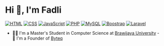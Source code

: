 <h1 align="left">Hi 👋, I'm Fadli</h1>

<p dir="auto">
    <a target="_blank" rel="noopener noreferrer nofollow" href="#"
        ><img
            alt="HTML"
            src="https://img.shields.io/badge/HTML-Expert-E44D27"
            style="max-width: 100%"
    /></a>
    <a target="_blank" rel="noopener noreferrer nofollow" href="#"
        ><img
            alt="CSS"
            src="https://img.shields.io/badge/CSS-Expert-274DE3"
            style="max-width: 100%"
    /></a>
    <a target="_blank" rel="noopener noreferrer nofollow" href="#"
        ><img
            alt="JavaScript"
            src="https://img.shields.io/badge/JavaScript-Expert-FCDC00"
            style="max-width: 100%"
    /></a>
    <a target="_blank" rel="noopener noreferrer nofollow" href="#"
        ><img
            alt="PHP"
            src="https://img.shields.io/badge/PHP-Intermediate-7A86B8"
            style="max-width: 100%"
    /></a>
    <a target="_blank" rel="noopener noreferrer nofollow" href="#"
        ><img
            alt="MySQL"
            src="https://img.shields.io/badge/MySQL-Intermediate-3D6E93"
            style="max-width: 100%"
    /></a>
    <a target="_blank" rel="noopener noreferrer nofollow" href="#"
        ><img
            alt="Boostrap"
            src="https://img.shields.io/badge/Boostrap-Expert-6F2CF4"
            style="max-width: 100%"
    /></a>
    <a target="_blank" rel="noopener noreferrer nofollow" href="#"
        ><img
            alt="Laravel"
            src="https://img.shields.io/badge/Laravel-Intermediate-EE4131"
            style="max-width: 100%"
    /></a>
</p>

- 👨‍💻 I'm a Master's Student in Computer Science at [Brawijaya
University](https://ub.ac.id/) - 🤝 I'm a Founder of
[Byteq](https://byteq.my.id/)
